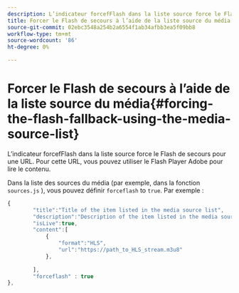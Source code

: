 ```yaml
---
description: L’indicateur forcefFlash dans la liste source force le Flash de secours pour une URL. Pour cette URL, vous pouvez utiliser le Flash Player Adobe pour lire le contenu.
title: Forcer le Flash de secours à l’aide de la liste source du média
source-git-commit: 02ebc3548a254b2a6554f1ab34afbb3ea5f09bb8
workflow-type: tm+mt
source-wordcount: '86'
ht-degree: 0%

---
```


# Forcer le Flash de secours à l’aide de la liste source du média{#forcing-the-flash-fallback-using-the-media-source-list}

L’indicateur forcefFlash dans la liste source force le Flash de secours pour une URL. Pour cette URL, vous pouvez utiliser le Flash Player Adobe pour lire le contenu.

Dans la liste des sources du média (par exemple, dans la fonction `sources.js` ), vous pouvez définir `forceflash` to `true`. Par exemple :

```js
{ 
        "title":"Title of the item listed in the media source list",
        "description":"Description of the item listed in the media source list",
        "isLive":true,
        "content":[ 
            { 
                "format":"HLS",
                "url":"https://path_to_HLS_stream.m3u8"
            },
 
        ],
        "forceflash" : true
},
```
